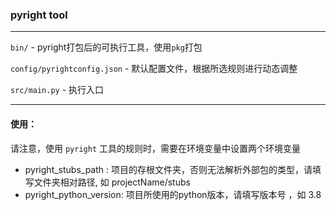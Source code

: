 ### pyright tool
---

`bin/` - pyright打包后的可执行工具，使用`pkg`打包    

`config/pyrightconfig.json` - 默认配置文件，根据所选规则进行动态调整   

`src/main.py` - 执行入口   

---

#### 使用：

请注意，使用 `pyright` 工具的规则时，需要在环境变量中设置两个环境变量
- pyright_stubs_path : 项目的存根文件夹，否则无法解析外部包的类型，请填写文件夹相对路径, 如 projectName/stubs
- pyright_python_version: 项目所使用的python版本，请填写版本号 ，如 3.8